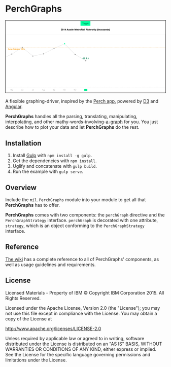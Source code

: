 # PerchGraphs

<p align="center">
<img src="demo.gif" alt="Animation" border=1 /></p>

A flexible graphing-driver, inspired by the [Perch app](https://vimeo.com/128847479), powered by [D3](https://github.com/mbostock/d3) and [Angular](https://github.com/angular/angular).

**PerchGraphs** handles all the parsing, translating, manipulating, interpolating, and other mathy-words-involving-[a-graph](https://www.youtube.com/watch?v=sIlNIVXpIns) for you. You just describe how to plot your data and let **PerchGraphs** do the rest.

## Installation

1. Install [Gulp](https://github.com/gulpjs/gulp) with `npm install -g gulp`.
2. Get the dependencies with `npm install`.
3. Uglify and concatenate with `gulp build`.
4. Run the example with `gulp serve`.

## Overview

Include the `mil.PerchGraphs` module into your module to get all that **PerchGraphs** has to offer.

**PerchGraphs** comes with two components: the `perchGraph` directive and the `PerchGraphStrategy` interface. `perchGraph` is decorated with one attribute, `strategy`, which is an object conforming to the `PerchGraphStrategy` interface.

## Reference

[The wiki](https://github.com/IBM-MIL/PerchGraphs/wiki) has a complete reference to all of PerchGraphs' components, as well as usage guidelines and requirements.

## License

Licensed Materials - Property of IBM
© Copyright IBM Corporation 2015. All Rights Reserved.

Licensed under the Apache License, Version 2.0 (the "License");
you may not use this file except in compliance with the License.
You may obtain a copy of the License at

   http://www.apache.org/licenses/LICENSE-2.0

Unless required by applicable law or agreed to in writing, software
distributed under the License is distributed on an "AS IS" BASIS,
WITHOUT WARRANTIES OR CONDITIONS OF ANY KIND, either express or implied.
See the License for the specific language governing permissions and
limitations under the License.

